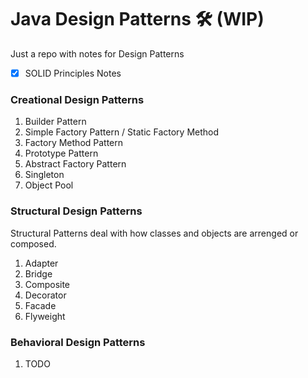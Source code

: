 # Java Design Patterns :hammer_and_wrench: (WIP)

Just a repo with notes for Design Patterns

- [x] SOLID Principles Notes

### Creational Design Patterns

1. Builder Pattern
1. Simple Factory Pattern / Static Factory Method
1. Factory Method Pattern
1. Prototype Pattern
1. Abstract Factory Pattern
1. Singleton
1. Object Pool

### Structural Design Patterns

Structural Patterns deal with how classes and objects are arrenged or composed.

1. Adapter
1. Bridge
1. Composite
1. Decorator
1. Facade
1. Flyweight

### Behavioral Design Patterns

1. TODO
